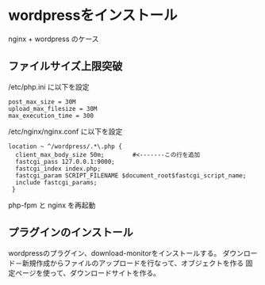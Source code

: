 # wordpressをインストール

nginx + wordpress のケース

## ファイルサイズ上限突破

/etc/php.ini に以下を設定
```
post_max_size = 30M
upload_max_filesize = 30M
max_execution_time = 300
```

/etc/nginx/nginx.conf に以下を設定
```
location ~ ^/wordpress/.*\.php {
  client_max_body_size 50m;        #<-------この行を追加
  fastcgi_pass 127.0.0.1:9000;
  fastcgi_index index.php;
  fastcgi_param SCRIPT_FILENAME $document_root$fastcgi_script_name;
  include fastcgi_params;
 }
 ```

php-fpm と nginx を再起動


## プラグインのインストール

wordpressのプラグイン、download-monitorをインストールする。
ダウンロード－新規作成からファイルのアップロードを行なって、オブジェクトを作る
固定ページを使って、ダウンロードサイトを作る。
